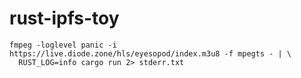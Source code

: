 rust-ipfs-toy
=============

```
fmpeg -loglevel panic -i https://live.diode.zone/hls/eyesopod/index.m3u8 -f mpegts - | \
  RUST_LOG=info cargo run 2> stderr.txt
```
